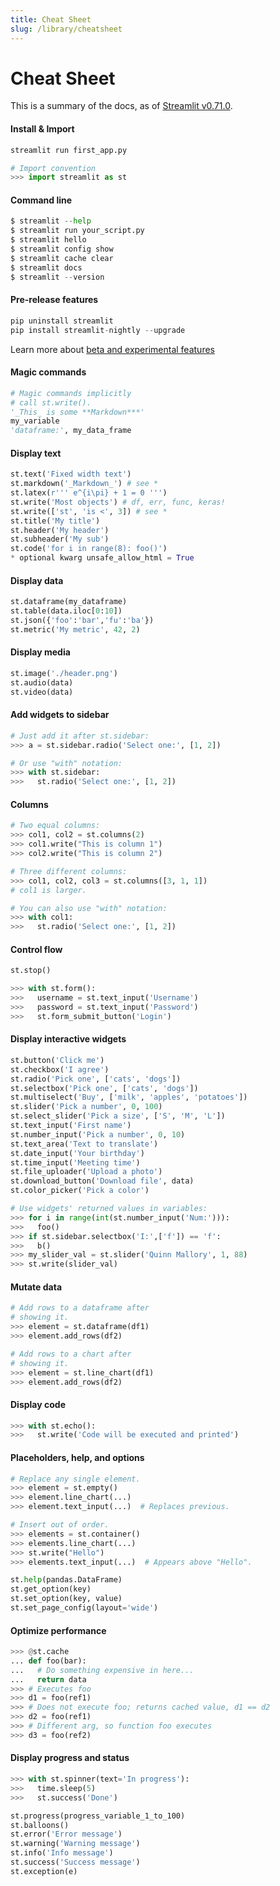 ```yaml
---
title: Cheat Sheet
slug: /library/cheatsheet
---
```


# Cheat Sheet

This is a summary of the docs, as of [Streamlit v0.71.0](/).

<Masonry>

<CodeTile featured>

#### Install & Import

```python
streamlit run first_app.py

# Import convention
>>> import streamlit as st
```
</CodeTile>


<CodeTile featured>

#### Command line

```python
$ streamlit --help
$ streamlit run your_script.py
$ streamlit hello
$ streamlit config show
$ streamlit cache clear
$ streamlit docs
$ streamlit --version
```

</CodeTile>


<CodeTile featured>

#### Pre-release features

```python
pip uninstall streamlit
pip install streamlit-nightly --upgrade
```
Learn more about [beta and experimental features](/)


</CodeTile>

</Masonry>

<Masonry>

<CodeTile>

#### Magic commands

```python
# Magic commands implicitly
# call st.write().
'_This_ is some **Markdown***'
my_variable
'dataframe:', my_data_frame

```
</CodeTile>


<CodeTile>

#### Display text

```python
st.text('Fixed width text')
st.markdown('_Markdown_') # see *
st.latex(r''' e^{i\pi} + 1 = 0 ''')
st.write('Most objects') # df, err, func, keras!
st.write(['st', 'is <', 3]) # see *
st.title('My title')
st.header('My header')
st.subheader('My sub')
st.code('for i in range(8): foo()')
* optional kwarg unsafe_allow_html = True
```
</CodeTile>


<CodeTile>

#### Display data

```python
st.dataframe(my_dataframe)
st.table(data.iloc[0:10])
st.json({'foo':'bar','fu':'ba'})
st.metric('My metric', 42, 2)

```
</CodeTile>


<CodeTile>

#### Display media

```python
st.image('./header.png')
st.audio(data)
st.video(data)
```
</CodeTile>


<CodeTile>

#### Add widgets to sidebar

```python
# Just add it after st.sidebar:
>>> a = st.sidebar.radio('Select one:', [1, 2])

# Or use "with" notation:
>>> with st.sidebar:
>>>   st.radio('Select one:', [1, 2])
```

</CodeTile>


<CodeTile>

#### Columns

```python
# Two equal columns:
>>> col1, col2 = st.columns(2)
>>> col1.write("This is column 1")
>>> col2.write("This is column 2")

# Three different columns:
>>> col1, col2, col3 = st.columns([3, 1, 1])
# col1 is larger.

# You can also use "with" notation:
>>> with col1:
>>>   st.radio('Select one:', [1, 2])
```

</CodeTile>


<CodeTile>

#### Control flow

```python
st.stop()

>>> with st.form():
>>>   username = st.text_input('Username')
>>>   password = st.text_input('Password')
>>>   st.form_submit_button('Login')
```
</CodeTile>

<CodeTile>

#### Display interactive widgets

```python
st.button('Click me')
st.checkbox('I agree')
st.radio('Pick one', ['cats', 'dogs'])
st.selectbox('Pick one', ['cats', 'dogs'])
st.multiselect('Buy', ['milk', 'apples', 'potatoes'])
st.slider('Pick a number', 0, 100)
st.select_slider('Pick a size', ['S', 'M', 'L'])
st.text_input('First name')
st.number_input('Pick a number', 0, 10)
st.text_area('Text to translate')
st.date_input('Your birthday')
st.time_input('Meeting time')
st.file_uploader('Upload a photo')
st.download_button('Download file', data)
st.color_picker('Pick a color')

# Use widgets' returned values in variables:
>>> for i in range(int(st.number_input('Num:'))):
>>>   foo()
>>> if st.sidebar.selectbox('I:',['f']) == 'f':
>>>   b()
>>> my_slider_val = st.slider('Quinn Mallory', 1, 88)
>>> st.write(slider_val)
```
</CodeTile>


<CodeTile>

#### Mutate data

```python
# Add rows to a dataframe after
# showing it.
>>> element = st.dataframe(df1)
>>> element.add_rows(df2)

# Add rows to a chart after
# showing it.
>>> element = st.line_chart(df1)
>>> element.add_rows(df2)
```
</CodeTile>


<CodeTile>

#### Display code

```python
>>> with st.echo():
>>>   st.write('Code will be executed and printed')
```
</CodeTile>


<CodeTile>

#### Placeholders, help, and options

```python
# Replace any single element.
>>> element = st.empty()
>>> element.line_chart(...)
>>> element.text_input(...)  # Replaces previous.

# Insert out of order.
>>> elements = st.container()
>>> elements.line_chart(...)
>>> st.write("Hello")
>>> elements.text_input(...)  # Appears above "Hello".

st.help(pandas.DataFrame)
st.get_option(key)
st.set_option(key, value)
st.set_page_config(layout='wide')
```
</CodeTile>


<CodeTile>

#### Optimize performance

```python
>>> @st.cache
... def foo(bar):
...   # Do something expensive in here...
...   return data
>>> # Executes foo
>>> d1 = foo(ref1)
>>> # Does not execute foo; returns cached value, d1 == d2
>>> d2 = foo(ref1)
>>> # Different arg, so function foo executes
>>> d3 = foo(ref2)
```
</CodeTile>


<CodeTile>

#### Display progress and status

```python
>>> with st.spinner(text='In progress'):
>>>   time.sleep(5)
>>>   st.success('Done')

st.progress(progress_variable_1_to_100)
st.balloons()
st.error('Error message')
st.warning('Warning message')
st.info('Info message')
st.success('Success message')
st.exception(e)
```
</CodeTile>

</Masonry>
